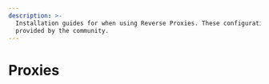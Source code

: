 ```yaml
---
description: >-
  Installation guides for when using Reverse Proxies. These configurations are
  provided by the community.
---
```


# Proxies

```
```
